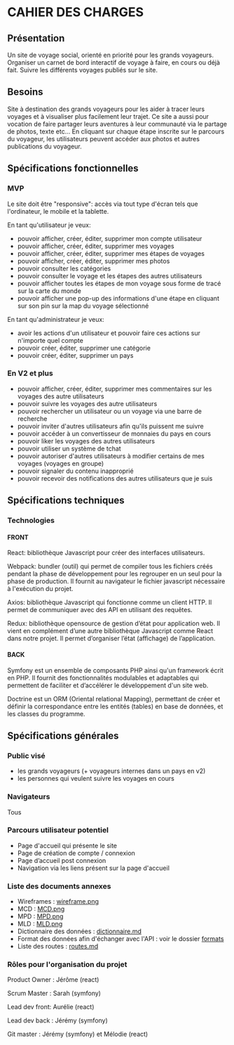 # CAHIER DES CHARGES

## Présentation

Un site de voyage social, orienté en priorité pour les grands voyageurs.
Organiser un carnet de bord interactif de voyage à faire, en cours ou déjà fait.
Suivre les différents voyages publiés sur le site.

## Besoins

Site à destination des grands voyageurs pour les aider à tracer leurs voyages et à visualiser plus facilement leur trajet. Ce site a aussi pour vocation de faire partager leurs aventures à leur communauté via le partage de photos, texte etc… En cliquant sur chaque étape inscrite sur le parcours du voyageur, les utilisateurs peuvent accéder aux photos et autres publications du voyageur.

## Spécifications fonctionnelles

### MVP

Le site doit être "responsive": accès via tout type d'écran tels que l'ordinateur, le mobile et la tablette.

En tant qu'utilisateur je veux:

- pouvoir afficher, créer, éditer, supprimer mon compte utilisateur
- pouvoir afficher, créer, éditer, supprimer mes voyages
- pouvoir afficher, créer, éditer, supprimer mes étapes de voyages
- pouvoir afficher, créer, éditer, supprimer mes photos
- pouvoir consulter les catégories
- pouvoir consulter le voyage et les étapes des autres utilisateurs
- pouvoir afficher toutes les étapes de mon voyage sous forme de tracé sur la carte du monde
- pouvoir afficher une pop-up des informations d'une étape en cliquant sur son pin sur la map du voyage sélectionné

En tant qu'administrateur je veux:

- avoir les actions d'un utilisateur et pouvoir faire ces actions sur n'importe quel compte
- pouvoir créer, éditer, supprimer une catégorie
- pouvoir créer, éditer, supprimer un pays

### En V2 et plus

- pouvoir afficher, créer, éditer, supprimer mes commentaires sur les voyages des autre utilisateurs
- pouvoir suivre les voyages des autre utilisateurs
- pouvoir rechercher un utilisateur ou un voyage via une barre de recherche
- pouvoir inviter d'autres utilisateurs afin qu'ils puissent me suivre
- pouvoir accéder à un convertisseur de monnaies du pays en cours
- pouvoir liker les voyages des autres utilisateurs
- pouvoir utiliser un système de tchat
- pouvoir autoriser d'autres utilisateurs à modifier certains de mes voyages (voyages en groupe)
- pouvoir signaler du contenu inapproprié
- pouvoir recevoir des notifications des autres utilisateurs que je suis

## Spécifications techniques

### Technologies

#### FRONT

React: bibliothèque Javascript pour créer des interfaces utilisateurs.

Webpack: bundler (outil) qui permet de compiler tous les fichiers créés pendant la phase de développement pour les regrouper en un seul
pour la phase de production. Il fournit au navigateur le fichier javascript nécessaire à l'exécution du projet.

Axios: bibliothèque Javascript qui fonctionne comme un client HTTP. Il permet de communiquer avec des API en utilisant des requêtes.

Redux: bibliothèque opensource de gestion d’état pour application web. Il vient en complément d’une autre bibliothèque Javascript comme React dans notre projet. Il permet d’organiser l’état (affichage) de l’application.

#### BACK

Symfony est un ensemble de composants PHP ainsi qu'un framework écrit en PHP. Il fournit des fonctionnalités modulables et adaptables qui permettent de faciliter et d’accélérer le développement d'un site web.

Doctrine est un ORM (Oriental relational Mapping), permettant de créer et définir la correspondance entre les entités (tables) en base de données, et les classes du programme.

## Spécifications générales

### Public visé

- les grands voyageurs (+ voyageurs internes dans un pays en v2)
- les personnes qui veulent suivre les voyages en cours

### Navigateurs

Tous

### Parcours utilisateur potentiel

- Page d'accueil qui présente le site
- Page de création de compte / connexion
- Page d’accueil post connexion
- Navigation via les liens présent sur la page d'accueil

### Liste des documents annexes

- Wireframes : [wireframe.png](./wireframe.png)
- MCD : [MCD.png](./MCD.png)
- MPD : [MPD.png](./MPD.png)
- MLD : [MLD.png](./MLD.png)
- Dictionnaire des données : [dictionnaire.md](./dictionnaire.md)
- Format des données afin d'échanger avec l'API : voir le dossier [formats](./formats/)
- Liste des routes : [routes.md](./routes.md)

### Rôles pour l'organisation du projet

Product Owner : Jérôme (react)

Scrum Master : Sarah (symfony)

Lead dev front: Aurélie (react)

Lead dev back : Jérémy (symfony)

Git master : Jérémy (symfony) et Mélodie (react)

